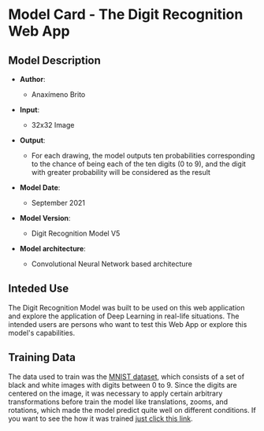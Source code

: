 # Model Card - The Digit Recognition Web App

## Model Description

* **Author**:

    - Anaxímeno Brito

 * **Input**:

    - 32x32 Image

* **Output**:

    - For each drawing, the model outputs ten probabilities corresponding to the chance of being each of the ten digits (0 to 9), and the digit with greater probability will be considered as the result

* **Model Date**:

    - September 2021

* **Model Version**:

    - Digit Recognition Model V5

* **Model architecture**:

    - Convolutional Neural Network based architecture


## Inteded Use

The Digit Recognition Model was built to be used on this web application and explore the application of Deep Learning in real-life situations. The intended users are persons who want to test this Web App or explore this model's capabilities.


## Training Data

The data used to train was the [MNIST dataset](http://yann.lecun.com/exdb/mnist/ "Mnist Dataset"), which consists of a set of black and white images with digits between 0 to 9. Since the digits are centered on the image, it was necessary to apply certain arbitrary transformations before train the model like translations, zooms, and rotations, which made the model predict quite well on different conditions. If you want to see the how it was trained [just click this link](https://colab.research.google.com/drive/1fxzuPJkmSxQ6_pjnB6UHdkJoke2NlAR8 "Training Digit Model V5").


